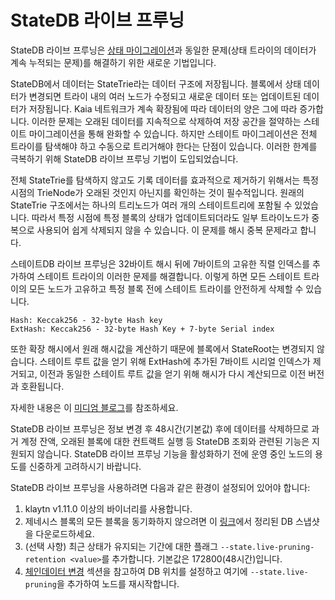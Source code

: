 # StateDB 라이브 프루닝

StateDB 라이브 프루닝은 [상태 마이그레이션](state-migration.md)과 동일한 문제(상태 트라이의 데이터가 계속 누적되는 문제)를 해결하기 위한 새로운 기법입니다.

StateDB에서 데이터는 StateTrie라는 데이터 구조에 저장됩니다. 블록에서 상태 데이터가 변경되면 트라이 내의 여러 노드가 수정되고 새로운 데이터 또는 업데이트된 데이터가 저장됩니다. Kaia 네트워크가 계속 확장됨에 따라 데이터의 양은 그에 따라 증가합니다. 이러한 문제는 오래된 데이터를 지속적으로 삭제하여 저장 공간을 절약하는 스테이트 마이그레이션을 통해 완화할 수 있습니다. 하지만 스테이트 마이그레이션은 전체 트라이를 탐색해야 하고 수동으로 트리거해야 한다는 단점이 있습니다. 이러한 한계를 극복하기 위해 StateDB 라이브 프루닝 기법이 도입되었습니다.

전체 StateTrie를 탐색하지 않고도 기록 데이터를 효과적으로 제거하기 위해서는 특정 시점의 TrieNode가 오래된 것인지 아닌지를 확인하는 것이 필수적입니다. 원래의 StateTrie 구조에서는 하나의 트리노드가 여러 개의 스테이트트리에 포함될 수 있었습니다. 따라서 특정 시점에 특정 블록의 상태가 업데이트되더라도 일부 트라이노드가 중복으로 사용되어 쉽게 삭제되지 않을 수 있습니다. 이 문제를 해시 중복 문제라고 합니다.

스테이트DB 라이브 프루닝은 32바이트 해시 뒤에 7바이트의 고유한 직렬 인덱스를 추가하여 스테이트 트라이의 이러한 문제를 해결합니다. 이렇게 하면 모든 스테이트 트라이의 모든 노드가 고유하고 특정 블록 전에 스테이트 트라이를 안전하게 삭제할 수 있습니다.

```
Hash: Keccak256 - 32-byte Hash key
ExtHash: Keccak256 - 32-byte Hash Key + 7-byte Serial index
```

또한 확장 해시에서 원래 해시값을 계산하기 때문에 블록에서 StateRoot는 변경되지 않습니다. 스테이트 루트 값을 얻기 위해 ExtHash에 추가된 7바이트 시리얼 인덱스가 제거되고, 이전과 동일한 스테이트 루트 값을 얻기 위해 해시가 다시 계산되므로 이전 버전과 호환됩니다.

자세한 내용은 이 [미디엄 블로그](https://medium.com/klaytn/strong-efficient-management-of-blockchain-data-capacity-with-statedb-live-pruning-strong-6aaa09b05f91)를 참조하세요.

StateDB 라이브 프루닝은 정보 변경 후 48시간(기본값) 후에 데이터를 삭제하므로 과거 계정 잔액, 오래된 블록에 대한 컨트랙트 실행 등 StateDB 조회와 관련된 기능은 지원되지 않습니다. StateDB 라이브 프루닝 기능을 활성화하기 전에 운영 중인 노드의 용도를 신중하게 고려하시기 바랍니다.

StateDB 라이브 프루닝을 사용하려면 다음과 같은 환경이 설정되어 있어야 합니다:

1. klaytn v1.11.0 이상의 바이너리를 사용합니다.
2. 제네시스 블록의 모든 블록을 동기화하지 않으려면 이 [링크](https://packages.klaytn.net/cypress/pruning-chaindata/)에서 정리된 DB 스냅샷을 다운로드하세요.
3. (선택 사항) 최근 상태가 유지되는 기간에 대한 플래그 `--state.live-pruning-retention <value>`를 추가합니다. 기본값은 172800(48시간)입니다.
4. [체인데이터 변경](../../misc/operation/chaindata-change.md) 섹션을 참고하여 DB 위치를 설정하고 여기에 `--state.live-pruning`을 추가하여 노드를 재시작합니다.
